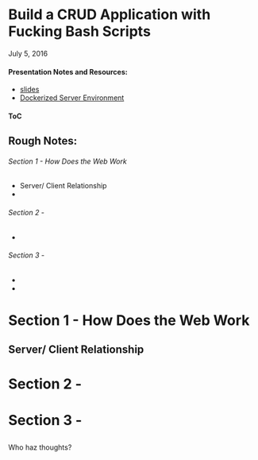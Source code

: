 # Build a CRUD Application with Fucking Bash Scripts
July 5, 2016


#### Presentation Notes and Resources:
  - [slides](slides/index.html)
  - [Dockerized Server Environment](https://github.com/TheNotary/webserver-hackme-edu)

#### ToC

Rough Notes:
- 

###### Section 1 - How Does the Web Work
  - Server/ Client Relationship
  - 

###### Section 2 - 
  - 

###### Section 3 - 
  - 
  - 


# Section 1 - How Does the Web Work

## Server/ Client Relationship






# Section 2 - 

## 


# Section 3 - 


## 






Who
haz
thoughts?
